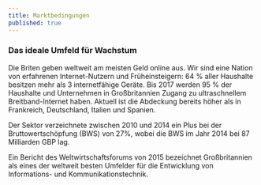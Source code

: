 ```yaml
---
title: Marktbedingungen
published: true
---
```


### Das ideale Umfeld für Wachstum

Die Briten geben weltweit am meisten Geld online aus. Wir sind eine Nation von erfahrenen Internet-Nutzern und Früheinsteigern: 64 % aller Haushalte besitzen mehr als 3 internetfähige Geräte. Bis 2017 werden 95 % der Haushalte und Unternehmen in Großbritannien Zugang zu ultraschnellem Breitband-Internet haben. Aktuell ist die Abdeckung bereits höher als in Frankreich, Deutschland, Italien und Spanien.

Der Sektor verzeichnete zwischen 2010 und 2014 ein Plus bei der Bruttowertschöpfung (BWS) von 27%, wobei die BWS im Jahr 2014 bei 87 Milliarden GBP lag.

Ein Bericht des Weltwirtschaftsforums von 2015 bezeichnet Großbritannien als eines der weltweit besten Umfelder für die Entwicklung von Informations- und Kommunikationstechnik.
